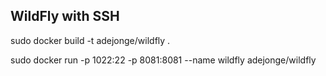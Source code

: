 ## WildFly with SSH

sudo docker build -t adejonge/wildfly .

sudo docker run -p 1022:22 -p 8081:8081 --name wildfly adejonge/wildfly
